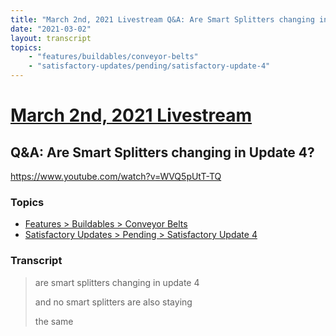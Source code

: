 ```yaml
---
title: "March 2nd, 2021 Livestream Q&A: Are Smart Splitters changing in Update 4?"
date: "2021-03-02"
layout: transcript
topics:
    - "features/buildables/conveyor-belts"
    - "satisfactory-updates/pending/satisfactory-update-4"
---
```

# [March 2nd, 2021 Livestream](../2021-03-02.md)
## Q&A: Are Smart Splitters changing in Update 4?
https://www.youtube.com/watch?v=WVQ5pUtT-TQ

### Topics
* [Features > Buildables > Conveyor Belts](../topics/features/buildables/conveyor-belts.md)
* [Satisfactory Updates > Pending > Satisfactory Update 4](../topics/satisfactory-updates/pending/satisfactory-update-4.md)

### Transcript

> are smart splitters changing in update 4
>
> and no smart splitters are also staying
>
> the same
